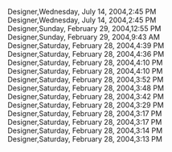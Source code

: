 ﻿Designer,Wednesday, July 14, 2004,2:45 PM  Designer,Wednesday, July 14, 2004,2:45 PM  Designer,Sunday, February 29, 2004,12:55 PM  Designer,Sunday, February 29, 2004,9:43 AM  Designer,Saturday, February 28, 2004,4:39 PM  Designer,Saturday, February 28, 2004,4:36 PM  Designer,Saturday, February 28, 2004,4:10 PM  Designer,Saturday, February 28, 2004,4:10 PM  Designer,Saturday, February 28, 2004,3:52 PM  Designer,Saturday, February 28, 2004,3:48 PM  Designer,Saturday, February 28, 2004,3:42 PM  Designer,Saturday, February 28, 2004,3:29 PM  Designer,Saturday, February 28, 2004,3:17 PM  Designer,Saturday, February 28, 2004,3:17 PM  Designer,Saturday, February 28, 2004,3:14 PM  Designer,Saturday, February 28, 2004,3:13 PM